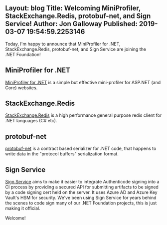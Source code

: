 Layout: blog
Title: Welcoming MiniProfiler, StackExchange.Redis, protobuf-net, and Sign Service!
Author: Jon Galloway
Published: 2019-03-07 19:54:59.2253146
---
<p>Today, I'm happy to announce that MiniProfiler for .NET, StackExchange.Redis, protobuf-net, and Sign Service are joining the .NET&nbsp;Foundation!</p>

<h2>MiniProfiler for .NET</h2>

<p><a href="https://miniprofiler.com/dotnet/">MiniProfiler for .NET</a> is a&nbsp;simple but effective mini-profiler for ASP.NET (and Core) websites.</p>

<h2>StackExchange.Redis</h2>

<p><a href="https://stackexchange.github.io/StackExchange.Redis/">StackExchange.Redis</a> is a high performance general purpose redis client for .NET languages (C# etc).&nbsp;</p>

<h2>protobuf-net</h2>

<p><a href="https://github.com/mgravell/protobuf-net">protobuf-net</a> is a contract based serializer for .NET code, that happens to write data in the "protocol buffers" serialization format.</p>

<h2>Sign Service</h2>

<p><a href="https://github.com/dotnet/SignService">Sign Service</a> aims to make it easier to integrate Authenticode signing into a CI process by providing a secured API for submitting artifacts to be signed by a code signing cert held on the server. It uses Azure AD and Azure Key Vault's HSM for security. We've been using Sign Service for years behind the scenes to code sign many of our .NET Foundation projects, this is just making it official.</p>

<p>Welcome!</p>
